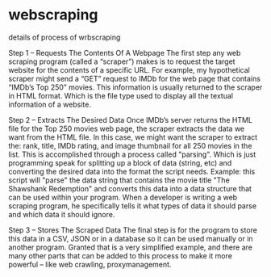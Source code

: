 # webscraping
details of process of wrbscraping

Step 1 – Requests The Contents Of A Webpage
        The first step any web scraping program (called a “scraper”) makes is to request the target website for the contents of a specific URL.
        For example, my hypothetical scraper might send a “GET” request to IMDb for the web page that contains “IMDb’s Top 250” movies.
        This information is usually returned to the scraper in HTML format. Which is the file type used to display all the textual information of a website.

Step 2 – Extracts The Desired Data
         Once IMDb’s server returns the HTML file for the Top 250 movies web page, the scraper extracts the data we want from the HTML file.
         In this case, we might want the scraper to extract the: rank, title, IMDb rating, and image thumbnail for all 250 movies in the list.
         This is accomplished through a process called "parsing". Which is just programming speak for splitting up a block of data (string, etc) and converting the desired data            into the format the script needs. Example: this script will "parse" the data string that contains the movie title "The Shawshank Redemption" and converts this data into a          data structure that can be used within your program.
         When a developer is writing a web scraping program, he specifically tells it what types of data it should parse and which data it should ignore.
         
Step 3 – Stores The Scraped Data
         The final step is for the program to store this data in a CSV, JSON or in a database so it can be used manually or in another program.
         Granted that is a very simplified example, and there are many other parts that can be added to this process to make it more powerful – like web crawling, proxymanagement. 
        
